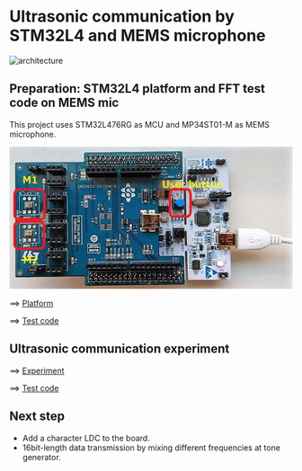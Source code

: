# Ultrasonic communication by STM32L4 and MEMS microphone

![architecture](https://docs.google.com/drawings/d/e/2PACX-1vR1KKp2QeL_SmrnUsTl5zcwddQToPJmnSBHFnxiw78y3_3mjA7EzNl2iNcUA5aOW_jRAQapTNji-eJ7/pub?w=2268&h=567)

## Preparation: STM32L4 platform and FFT test code on MEMS mic

This project uses STM32L476RG as MCU and MP34ST01-M as MEMS microphone.

![platform](./doc/MEMSMIC_expansion_board.jpg)

==> [Platform](PLATFORM.md)

==> [Test code](./basic)

## Ultrasonic communication experiment

==> [Experiment](EXPERIMENT.md)

==> [Test code](./ultrasonic)

## Next step

- Add a character LDC to the board.
- 16bit-length data transmission by mixing different frequencies at tone generator.
